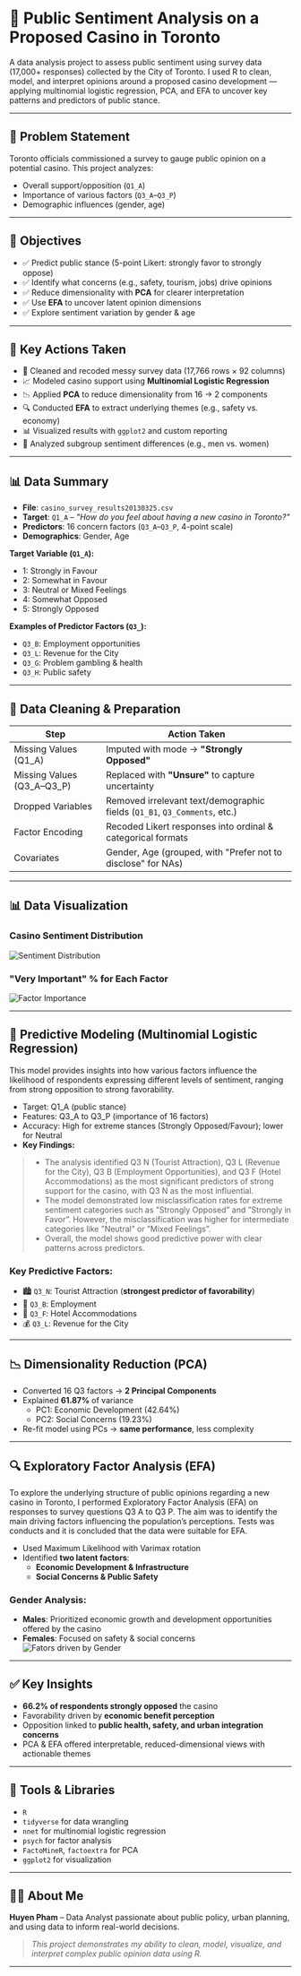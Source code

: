 # 🎰 Public Sentiment Analysis on a Proposed Casino in Toronto

A data analysis project to assess public sentiment using survey data (17,000+ responses) collected by the City of Toronto. I used R to clean, model, and interpret opinions around a proposed casino development — applying multinomial logistic regression, PCA, and EFA to uncover key patterns and predictors of public stance.

---

## 🧠 Problem Statement

Toronto officials commissioned a survey to gauge public opinion on a potential casino. This project analyzes:
- Overall support/opposition (`Q1_A`)
- Importance of various factors (`Q3_A`–`Q3_P`)
- Demographic influences (gender, age)

---

## 🎯 Objectives

- ✅ Predict public stance (5-point Likert: strongly favor to strongly oppose)
- ✅ Identify what concerns (e.g., safety, tourism, jobs) drive opinions
- ✅ Reduce dimensionality with **PCA** for clearer interpretation
- ✅ Use **EFA** to uncover latent opinion dimensions
- ✅ Explore sentiment variation by gender & age

---

## 📂 Key Actions Taken

- 🧹 Cleaned and recoded messy survey data (17,766 rows × 92 columns)
- 📈 Modeled casino support using **Multinomial Logistic Regression**
- 📉 Applied **PCA** to reduce dimensionality from 16 → 2 components
- 🔍 Conducted **EFA** to extract underlying themes (e.g., safety vs. economy)
- 📊 Visualized results with `ggplot2` and custom reporting
- 👤 Analyzed subgroup sentiment differences (e.g., men vs. women)

---

## 📊 Data Summary

- **File**: `casino_survey_results20130325.csv`
- **Target**: `Q1_A` – *"How do you feel about having a new casino in Toronto?"*
- **Predictors**: 16 concern factors (`Q3_A`–`Q3_P`, 4-point scale)
- **Demographics**: Gender, Age

**Target Variable (`Q1_A`):**  
- 1: Strongly in Favour  
- 2: Somewhat in Favour  
- 3: Neutral or Mixed Feelings  
- 4: Somewhat Opposed  
- 5: Strongly Opposed

**Examples of Predictor Factors (`Q3_`):**  
- `Q3_B`: Employment opportunities  
- `Q3_L`: Revenue for the City  
- `Q3_G`: Problem gambling & health  
- `Q3_H`: Public safety  

---

## 🧼 Data Cleaning & Preparation

| Step                            | Action Taken                                                                 |
|---------------------------------|------------------------------------------------------------------------------|
| Missing Values (Q1_A)           | Imputed with mode → **"Strongly Opposed"**                                  |
| Missing Values (Q3_A–Q3_P)      | Replaced with **"Unsure"** to capture uncertainty                           |
| Dropped Variables               | Removed irrelevant text/demographic fields (`Q1_B1`, `Q3_Comments`, etc.)    |
| Factor Encoding                 | Recoded Likert responses into ordinal & categorical formats                  |
| Covariates                      | Gender, Age (grouped, with "Prefer not to disclose" for NAs)                 |

---

## 📊 Data Visualization

### Casino Sentiment Distribution
![Sentiment Distribution](figures/q1a.png)

### "Very Important" % for Each Factor
![Factor Importance](figures/Important.png)

---

## 🔮 Predictive Modeling (Multinomial Logistic Regression)

This model provides insights into how various factors influence the likelihood of
respondents expressing different levels of sentiment, ranging from strong opposition
to strong favorability.

- Target: Q1_A (public stance)
- Features: Q3_A to Q3_P (importance of 16 factors)
- Accuracy: High for extreme stances (Strongly Opposed/Favour); lower for Neutral
- __Key Findings:__
>- The analysis identified Q3 N (Tourist Attraction), Q3 L (Revenue for the
City), Q3 B (Employment Opportunities), and Q3 F (Hotel Accommodations)
as the most significant predictors of strong support for the casino, with Q3 N
as the most influential.
>- The model demonstrated low misclassification rates for extreme sentiment
categories such as ”Strongly Opposed” and ”Strongly in Favor”. However,
the misclassification was higher for intermediate categories like ”Neutral” or
”Mixed Feelings”.
>- Overall, the model shows good predictive power with clear patterns across
predictors.

### Key Predictive Factors:
- 🏙️ `Q3_N`: Tourist Attraction (**strongest predictor of favorability**)
- 💼 `Q3_B`: Employment
- 🏨 `Q3_F`: Hotel Accommodations
- 💰 `Q3_L`: Revenue for the City

---

## 📉 Dimensionality Reduction (PCA)

- Converted 16 Q3 factors → **2 Principal Components**
- Explained **61.87%** of variance  
  - PC1: Economic Development (42.64%)
  - PC2: Social Concerns (19.23%)
- Re-fit model using PCs → **same performance**, less complexity

---

## 🔍 Exploratory Factor Analysis (EFA)
To explore the underlying structure of public opinions regarding a new casino in
Toronto, I performed Exploratory Factor Analysis (EFA) on responses to survey
questions Q3 A to Q3 P. The aim was to identify the main driving factors influencing
the population’s perceptions.
Tests was conducts and it is concluded that the data were suitable for EFA. 

- Used Maximum Likelihood with Varimax rotation
- Identified **two latent factors**:
  - **Economic Development & Infrastructure**
  - **Social Concerns & Public Safety**

### Gender Analysis:
- **Males**: Prioritized economic growth and development opportunities offered by the casino
- **Females**: Focused on safety & social concerns
![Fators driven by Gender](figures/gender.png)
---

## ✅ Key Insights

- **66.2% of respondents strongly opposed** the casino  
- Favorability driven by **economic benefit perception**
- Opposition linked to **public health, safety, and urban integration concerns**
- PCA & EFA offered interpretable, reduced-dimensional views with actionable themes

---

## 🧰 Tools & Libraries

- `R`  
- `tidyverse` for data wrangling  
- `nnet` for multinomial logistic regression  
- `psych` for factor analysis  
- `FactoMineR`, `factoextra` for PCA  
- `ggplot2` for visualization  

---

## 👩‍💻 About Me

**Huyen Pham** – Data Analyst passionate about public policy, urban planning, and using data to inform real-world decisions.  
> *This project demonstrates my ability to clean, model, visualize, and interpret complex public opinion data using R.*

---






